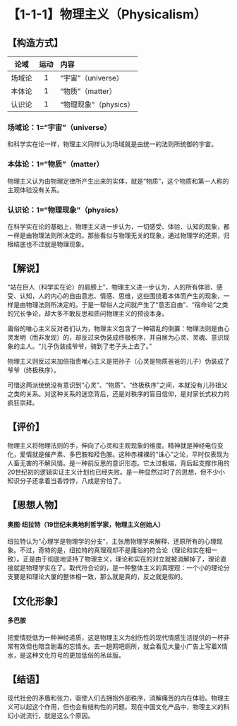 # 【1-1-1】物理主义（Physicalism）
## 【构造方式】

|  论域  | 运动 | 内容                  |
| :----: | :--: | :-------------------- |
| 场域论 |  1   | “宇宙”（universe）    |
| 本体论 |  1   | “物质”（matter）      |
| 认识论 |  1   | “物理现象”（physics） |

### 场域论：1=“宇宙”（universe）

和科学实在论一样，物理主义同样认为场域就是由统一的法则所统御的宇宙。

### 本体论：1=“物质”（matter）

物理主义认为由物理定律所产生出来的实体，就是“物质”，这个物质和第一人称的主观体验没有关系。

### 认识论：1=“物理现象”（physics）

在科学实在论的基础上，物理主义进一步认为，一切感受、体验、认知的现象，都一样是由物理法则所决定的。那些看似与物理无关的现象，通过物理学的还原，归根结底也不过就是物理现象。

## 【解说】

“站在巨人（科学实在论）的肩膀上”，物理主义进一步认为，人的所有体验、感受、认知，人的内心的自由意志、情感、思维，这些围绕着本体而产生的现象，一样是由物理法则所决定的。于是一帮俗人之间就产生了“意志自由”、“宿命论”之类的冗长争论，却大多不敢反思和质问物理主义的预设本身。

庸俗的唯心主义反对者们认为，物理主义包含了一种错乱的倒置：物理法则是由心灵发明（而非发现）的，却反过来伪装成终极秩序，并自居为心灵、灵魂、意识现象的主人。“儿子伪装成爷爷，骑到了老子头上去了。”

物理主义则反过来加倍指责唯心主义是把孙子（心灵是物质爸爸的儿子）伪装成了爷爷（终极秩序）。

可惜这两派统统没有意识到“心灵”、“物质”、“终极秩序”之间，本就没有儿孙祖父之类的关系。对这种关系的迷恋背后，还是对秩序的盲目信仰，是对家长式权力的疯狂崇拜。

## 【评价】

物理主义将物理法则的手，伸向了心灵和主观现象的维度。精神就是神经电位变化，爱情就是催产素、多巴胺和羟色胺。这种赤裸裸的“诛心”之论，平时仅表现为人畜无害的不解风情。是一种前反思的意识形态。它太过极端，背后起支撑作用的20世纪初的逻辑实证主义计划也已经失败。是一种显然过时了的思想，但不少小知识分子还拿着当香饽饽，八成是穷怕了。

## 【思想人物】

#### 奥图·纽拉特（19世纪末奥地利哲学家，物理主义创始人）

纽拉特认为“心理学是物理学的分支”，主张用物理学来解释、还原所有的心理现象。不过，奇特的是，纽拉特的真理观却不是庸俗的符合论（理论和实在相一致）。正是由于彻底地坚持了物理主义，理论和实在的对立就被消解掉了，理论直接就是物理学实在了。取代符合论的，是一种整体主义的真理观：一个小的理论分支要是和理论大厦的整体相一致，那么就是真的，反之就是假的。

## 【文化形象】

#### 多巴胺

把爱情贬低为一种神经递质，这是物理主义为创伤性的现代情感生活提供的一杯非常有效但也暗含剧毒的忘情水。去一趟网吧厕所，就会看见大量小广告上写着X情水，是这种文化符号的更加低俗的吊丝版。

## 【结语】

现代社会的矛盾和张力，驱使人们去拥抱外部秩序，消解痛苦的内在体验。物理主义可以起这个作用，但也会有结构性的问题。现在中国文化产品中，物理主义的科幻小说流行，就是这么个原因。
